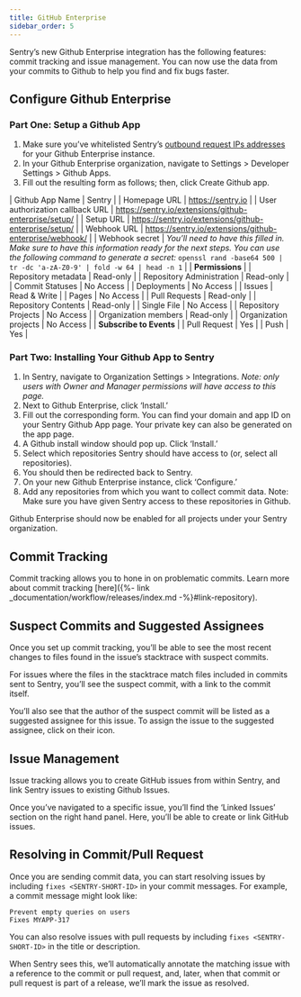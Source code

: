 ```yaml
---
title: GitHub Enterprise
sidebar_order: 5
---
```

Sentry’s new Github Enterprise integration has the following features: commit tracking and issue management. You can now use the data from your commits to Github to help you find and fix bugs faster.

## Configure Github Enterprise

### Part One: Setup a Github App

1. Make sure you’ve whitelisted Sentry’s [outbound request IPs addresses](https://docs.sentry.io/ip-ranges/) for your Github Enterprise instance.
2. In your Github Enterprise organization, navigate to Settings > Developer Settings > Github Apps.
3. Fill out the resulting form as follows; then, click Create Github app.

  | Github App Name                 | Sentry        |
  | Homepage URL                    | https://sentry.io |
  | User authorization callback URL | https://sentry.io/extensions/github-enterprise/setup/ |
  | Setup URL                       | https://sentry.io/extensions/github-enterprise/setup/ |
  | Webhook URL                     | https://sentry.io/extensions/github-enterprise/webhook/ |
  | Webhook secret                  | *You’ll need to have this filled in. Make sure to have this information ready for the next steps. You can use the following command to generate a secret:* `openssl rand -base64 500 | tr -dc 'a-zA-Z0-9' | fold -w 64 | head -n 1` |
  | **Permissions** |
  | Repository metadata       | Read-only    |
  | Repository Administration | Read-only    |
  | Commit Statuses           | No Access    |
  | Deployments               | No Access    |
  | Issues                    | Read & Write |
  | Pages                     | No Access    |
  | Pull Requests             | Read-only    |
  | Repository Contents       | Read-only    |
  | Single File               | No Access    |
  | Repository Projects       | No Access    |
  | Organization members      | Read-only    |
  | Organization projects     | No Access    |
  | **Subscribe to Events** |
  | Pull Request        | Yes |
  | Push                | Yes |

### Part Two: Installing Your Github App to Sentry

1. In Sentry, navigate to Organization Settings > Integrations. *Note: only users with Owner and Manager permissions will have access to this page.*
2. Next to Github Enterprise, click ‘Install.’
3. Fill out the corresponding form.
  You can find your domain and app ID on your Sentry Github App page. Your private key can also be generated on the app page.
4. A Github install window should pop up. Click ‘Install.’
5. Select which repositories Sentry should have access to (or, select all repositories).
6. You should then be redirected back to Sentry.
7. On your new Github Enterprise instance, click ‘Configure.’
8. Add any repositories from which you want to collect commit data. Note: Make sure you have given Sentry access to these repositories in Github.

Github Enterprise should now be enabled for all projects under your Sentry organization.


## Commit Tracking

Commit tracking allows you to hone in on problematic commits. Learn more about commit tracking [here]({%- link _documentation/workflow/releases/index.md -%}#link-repository).

## Suspect Commits and Suggested Assignees

Once you set up commit tracking, you’ll be able to see the most recent changes to files found in the issue’s stacktrace with suspect commits.

For issues where the files in the stacktrace match files included in commits sent to Sentry, you’ll see the suspect commit, with a link to the commit itself.

You’ll also see that the author of the suspect commit will be listed as a suggested assignee for this issue. To assign the issue to the suggested assignee, click on their icon.

## Issue Management

Issue tracking allows you to create GitHub issues from within Sentry, and link Sentry issues to existing Github Issues.

Once you’ve navigated to a specific issue, you’ll find the ‘Linked Issues’ section on the right hand panel. Here, you’ll be able to create or link GitHub issues.

## Resolving in Commit/Pull Request

Once you are sending commit data, you can start resolving issues by including `fixes <SENTRY-SHORT-ID>` in your commit messages. For example, a commit message might look like:

```
Prevent empty queries on users
Fixes MYAPP-317
```

You can also resolve issues with pull requests by including `fixes <SENTRY-SHORT-ID>` in the title or description.

When Sentry sees this, we’ll automatically annotate the matching issue with a reference to the commit or pull request, and, later, when that commit or pull request is part of a release, we’ll mark the issue as resolved.
